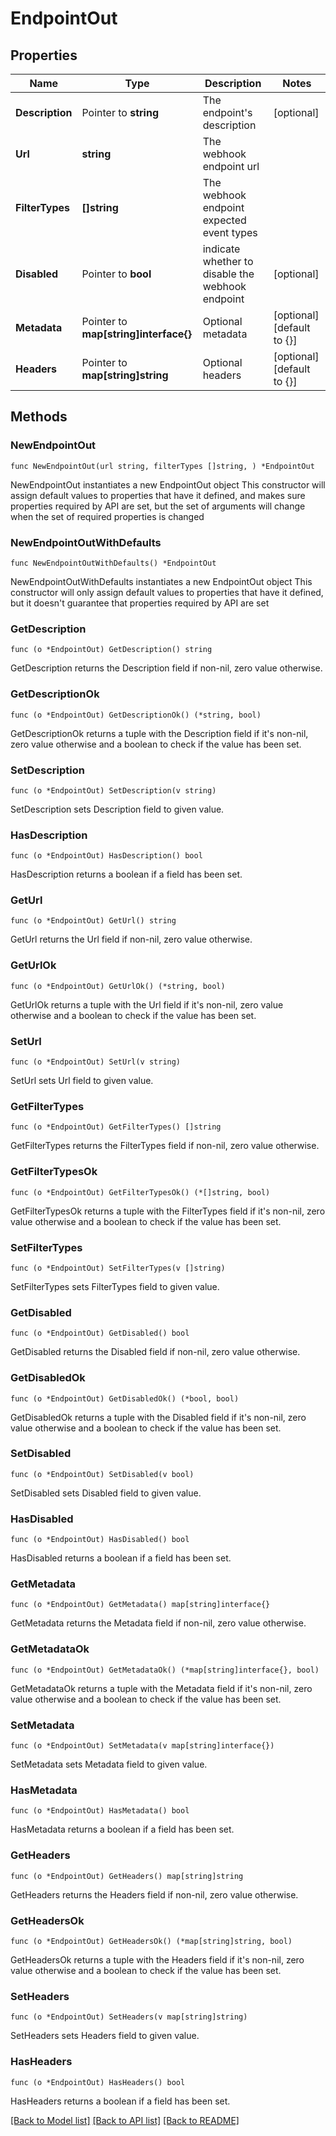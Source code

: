 # EndpointOut

## Properties

Name | Type | Description | Notes
------------ | ------------- | ------------- | -------------
**Description** | Pointer to **string** | The endpoint&#39;s description | [optional] 
**Url** | **string** | The webhook endpoint url | 
**FilterTypes** | **[]string** | The webhook endpoint expected event types | 
**Disabled** | Pointer to **bool** | indicate whether to disable the webhook endpoint | [optional] 
**Metadata** | Pointer to **map[string]interface{}** | Optional metadata | [optional] [default to {}]
**Headers** | Pointer to **map[string]string** | Optional headers | [optional] [default to {}]

## Methods

### NewEndpointOut

`func NewEndpointOut(url string, filterTypes []string, ) *EndpointOut`

NewEndpointOut instantiates a new EndpointOut object
This constructor will assign default values to properties that have it defined,
and makes sure properties required by API are set, but the set of arguments
will change when the set of required properties is changed

### NewEndpointOutWithDefaults

`func NewEndpointOutWithDefaults() *EndpointOut`

NewEndpointOutWithDefaults instantiates a new EndpointOut object
This constructor will only assign default values to properties that have it defined,
but it doesn't guarantee that properties required by API are set

### GetDescription

`func (o *EndpointOut) GetDescription() string`

GetDescription returns the Description field if non-nil, zero value otherwise.

### GetDescriptionOk

`func (o *EndpointOut) GetDescriptionOk() (*string, bool)`

GetDescriptionOk returns a tuple with the Description field if it's non-nil, zero value otherwise
and a boolean to check if the value has been set.

### SetDescription

`func (o *EndpointOut) SetDescription(v string)`

SetDescription sets Description field to given value.

### HasDescription

`func (o *EndpointOut) HasDescription() bool`

HasDescription returns a boolean if a field has been set.

### GetUrl

`func (o *EndpointOut) GetUrl() string`

GetUrl returns the Url field if non-nil, zero value otherwise.

### GetUrlOk

`func (o *EndpointOut) GetUrlOk() (*string, bool)`

GetUrlOk returns a tuple with the Url field if it's non-nil, zero value otherwise
and a boolean to check if the value has been set.

### SetUrl

`func (o *EndpointOut) SetUrl(v string)`

SetUrl sets Url field to given value.


### GetFilterTypes

`func (o *EndpointOut) GetFilterTypes() []string`

GetFilterTypes returns the FilterTypes field if non-nil, zero value otherwise.

### GetFilterTypesOk

`func (o *EndpointOut) GetFilterTypesOk() (*[]string, bool)`

GetFilterTypesOk returns a tuple with the FilterTypes field if it's non-nil, zero value otherwise
and a boolean to check if the value has been set.

### SetFilterTypes

`func (o *EndpointOut) SetFilterTypes(v []string)`

SetFilterTypes sets FilterTypes field to given value.


### GetDisabled

`func (o *EndpointOut) GetDisabled() bool`

GetDisabled returns the Disabled field if non-nil, zero value otherwise.

### GetDisabledOk

`func (o *EndpointOut) GetDisabledOk() (*bool, bool)`

GetDisabledOk returns a tuple with the Disabled field if it's non-nil, zero value otherwise
and a boolean to check if the value has been set.

### SetDisabled

`func (o *EndpointOut) SetDisabled(v bool)`

SetDisabled sets Disabled field to given value.

### HasDisabled

`func (o *EndpointOut) HasDisabled() bool`

HasDisabled returns a boolean if a field has been set.

### GetMetadata

`func (o *EndpointOut) GetMetadata() map[string]interface{}`

GetMetadata returns the Metadata field if non-nil, zero value otherwise.

### GetMetadataOk

`func (o *EndpointOut) GetMetadataOk() (*map[string]interface{}, bool)`

GetMetadataOk returns a tuple with the Metadata field if it's non-nil, zero value otherwise
and a boolean to check if the value has been set.

### SetMetadata

`func (o *EndpointOut) SetMetadata(v map[string]interface{})`

SetMetadata sets Metadata field to given value.

### HasMetadata

`func (o *EndpointOut) HasMetadata() bool`

HasMetadata returns a boolean if a field has been set.

### GetHeaders

`func (o *EndpointOut) GetHeaders() map[string]string`

GetHeaders returns the Headers field if non-nil, zero value otherwise.

### GetHeadersOk

`func (o *EndpointOut) GetHeadersOk() (*map[string]string, bool)`

GetHeadersOk returns a tuple with the Headers field if it's non-nil, zero value otherwise
and a boolean to check if the value has been set.

### SetHeaders

`func (o *EndpointOut) SetHeaders(v map[string]string)`

SetHeaders sets Headers field to given value.

### HasHeaders

`func (o *EndpointOut) HasHeaders() bool`

HasHeaders returns a boolean if a field has been set.


[[Back to Model list]](../README.md#documentation-for-models) [[Back to API list]](../README.md#documentation-for-api-endpoints) [[Back to README]](../README.md)


